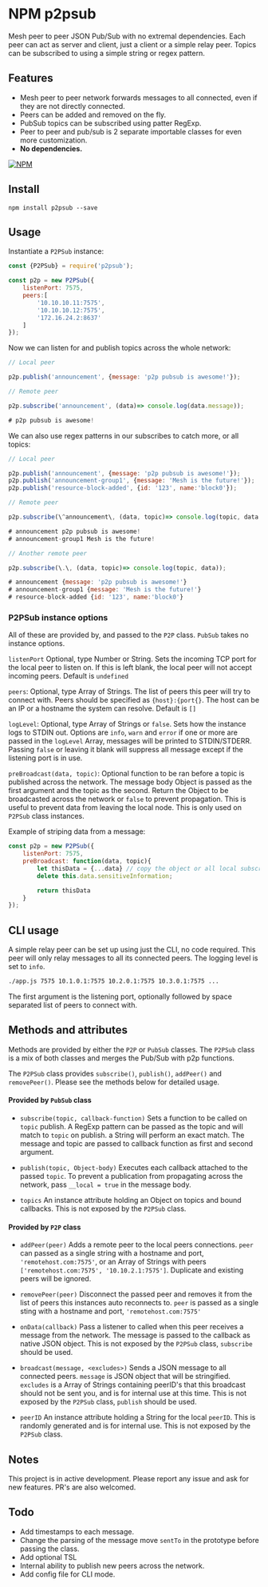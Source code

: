 # NPM p2psub

Mesh peer to peer JSON Pub/Sub with no extremal dependencies. Each peer can act as
server and client, just a client or a simple relay peer. Topics can be
subscribed to using a simple string or regex pattern.

## Features

* Mesh peer to peer network forwards messages to all connected, even if they are
	not directly connected.
* Peers can be added and removed on the fly.
* PubSub topics can be subscribed using patter RegExp.
* Peer to peer and pub/sub is 2 separate importable classes for even more
	customization. 
* **No dependencies.**

[![NPM](https://nodei.co/npm/p2psub.png?downloads=true&downloadRank=true&stars=true)](https://nodei.co/npm/p2psub/)

## Install

`npm install p2psub --save`


## Usage

Instantiate a `P2PSub` instance:

```javascript
const {P2PSub} = require('p2psub');

const p2p = new P2PSub({
	listenPort: 7575,
	peers:[
		'10.10.10.11:7575',
		'10.10.10.12:7575',
		'172.16.24.2:8637'
	]
});
```

Now we can listen for and publish topics across the whole network:

```javascript
// Local peer

p2p.publish('announcement', {message: 'p2p pubsub is awesome!'});
```

```javascript
// Remote peer

p2p.subscribe('announcement', (data)=> console.log(data.message));

# p2p pubsub is awesome!
```

We can also use regex patterns in our subscribes to catch more, or all topics:

```javascript
// Local peer

p2p.publish('announcement', {message: 'p2p pubsub is awesome!'});
p2p.publish('announcement-group1', {message: 'Mesh is the future!'});
p2p.publish('resource-block-added', {id: '123', name:'block0'});
```

```javascript
// Remote peer

p2p.subscribe(\^announcement\, (data, topic)=> console.log(topic, data.message));

# announcement p2p pubsub is awesome!
# announcement-group1 Mesh is the future!
```

```javascript
// Another remote peer

p2p.subscribe(\.\, (data, topic)=> console.log(topic, data));

# announcement {message: 'p2p pubsub is awesome!'}
# announcement-group1 {message: 'Mesh is the future!'}
# resource-block-added {id: '123', name:'block0'}
```

### P2PSub instance options

All of these are provided by, and passed to the `P2P` class. `PubSub` takes no
instance options.

`listenPort` Optional, type Number or String. Sets the incoming TCP port for the
local peer to listen on. If this is left blank, the local peer will not accept
incoming peers. Default is `undefined`

`peers`: Optional, type Array of Strings. The list of peers this peer will try
to connect with. Peers should be specified as `{host}:{port{}`. The host can be
an IP or a hostname the system can resolve. Default is `[]`

`logLevel`: Optional, type Array of Strings or `false`. Sets how the instance
logs to STDIN out. Options are `info`, `warn` and `error` if one or more
are passed in the `logLevel` Array, messages will be printed to STDIN/STDERR.
Passing `false` or leaving it blank will suppress all message except if the
listening port is in use.

`preBroadcast(data, topic)`: Optional function to be ran before a topic is
published across the network. The message body Object is passed as the first
argument and the topic as the second. Return the Object to be broadcasted across
the network or `false` to prevent propagation. This is useful to prevent data
from leaving the local node. This is only used on `P2PSub` class instances.

Example of striping data from a message:

```javascript
const p2p = new P2PSub({
	listenPort: 7575,
	preBroadcast: function(data, topic){
		let thisData = {...data} // copy the object or all local subscriptions will lose the data too
		delete this.data.sensitiveInformation;

		return thisData
	}
});


``` 

## CLI usage

A simple relay peer can be set up using just the CLI, no code required. This
peer will only relay messages to all its connected peers. The logging level is
set to `info`.

```bash
./app.js 7575 10.1.0.1:7575 10.2.0.1:7575 10.3.0.1:7575 ...

```

The first argument is the listening port, optionally followed by space separated
list of peers to connect with.

## Methods and attributes

Methods are provided by either the `P2P` or `PubSub` classes. The `P2PSub` class
is a mix of both classes and merges the Pub/Sub with p2p functions.

The `P2PSub` class provides `subscribe()`, `publish()`, `addPeer()` and
`removePeer()`. Please see the methods below for detailed usage.

#### Provided by `PubSub` class

* `subscribe(topic, callback-function)` Sets a function to be called on `topic`
	publish. A RegExp pattern can be passed as the topic and will match to
	`topic` on publish. a String will perform an exact match. The message and
	topic are passed to callback function as first and second argument.

* `publish(topic, Object-body)` Executes each callback attached to the passed
	`topic`. To prevent a publication from propagating across the network, pass
	`__local = true` in the message body.

* `topics` An instance attribute holding an Object on topics and bound callbacks.
	This is not exposed by the `P2PSub` class.

#### Provided by `P2P` class

* `addPeer(peer)` Adds a remote peer to the local peers connections. `peer` can
	passed as a single string with a hostname and port, `'remotehost.com:7575'`,
	or an Array of Strings with peers
	`['remotehost.com:7575', '10.10.2.1:7575']`. Duplicate and existing peers
	will be ignored.

* `removePeer(peer)` Disconnect the passed peer and removes it from the list of
	peers this instances auto reconnects to. `peer` is passed as a single sting
	with a hostname and port, `'remotehost.com:7575'`

* `onData(callback)` Pass a listener to called when this peer receives a message
	from the network. The message is passed to the callback as native JSON
	object. This is not exposed by the `P2PSub` class, `subscribe` should be
	used.

* `broadcast(message, <excludes>)` Sends a JSON message to all connected peers.
	`message` is JSON object that will be stringified. `excludes` is a Array of
	Strings containing peerID's that this broadcast should not be sent you, and
	is for internal use at this time. This is not exposed by the `P2PSub` class,
	`publish` should be used.

* `peerID` An instance attribute holding a String for the local `peerID`. This
	is randomly generated and is for internal use. This is not exposed by the
	`P2PSub` class.

## Notes

This project is in active development. Please report any issue and ask for new
features. PR's are also welcomed.

## Todo

* Add timestamps to each message.
* Change the parsing of the message move `sentTo` in the prototype before
	passing the class.
* Add optional TSL
* Internal ability to publish new peers across the network.
* Add config file for CLI mode.
